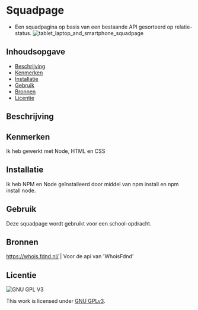 # Squadpage
* Een squadpagina op basis van een bestaande API gesorteerd op relatie-status.
![tablet_laptop_and_smartphone_squadpage](https://user-images.githubusercontent.com/112861375/220641296-2c960c3b-2d78-4c50-b5e2-6fd4cefab504.png)

## Inhoudsopgave

  * [Beschrijving](#beschrijving)
  * [Kenmerken](#kenmerken)
  * [Installatie](#installatie)
  * [Gebruik](#gebruik)
  * [Bronnen](#bronnen)
  * [Licentie](#licentie)

## Beschrijving
<!-- In de Beschrijving staat hoe je project er uit ziet, hoe het werkt en wat je er mee kan. -->

## Kenmerken
Ik heb gewerkt met Node, HTML en CSS

## Installatie
Ik heb NPM en Node geïnstalleerd door middel van npm install en npm install node.

## Gebruik
Deze squadpage wordt gebruikt voor een school-opdracht.

## Bronnen
https://whois.fdnd.nl/ | Voor de api van 'WhoisFdnd'

## Licentie

![GNU GPL V3](https://www.gnu.org/graphics/gplv3-127x51.png)

This work is licensed under [GNU GPLv3](./LICENSE).
